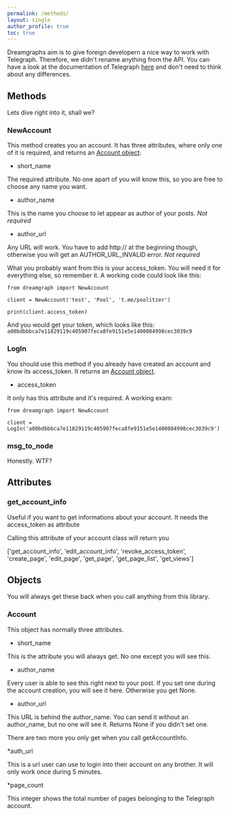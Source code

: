 ```yaml
---
permalink: /methods/
layout: single
author_profile: true
toc: true
---
```

Dreamgraphs aim is to give foreign developern a nice way to work with Telegraph. Therefore, we didn't rename anything from the API. You can have a look at the documentation of Telegraph [here](http://telegra.ph/api) and don't need to think about any differences.

## Methods

Lets dive right into it, shall we?

### NewAccount

This method creates you an account. It has three attributes, where only one of it is required, and returns an [Account object](#account):

* short_name

The required attribute. No one apart of you will know this, so you are free to choose any name you want. 

* author_name

This is the name you choose to let appear as author of your posts. _Not required_

* author_url

Any URL will work. You have to add http:// at the beginning though, otherwise you will get an AUTHOR_URL_INVALID error. _Not required_

What you probably want from this is your access_token. You will need it for everything else, so remember it. A working code could look like this:
```
from dreamgraph import NewAccount

client = NewAccount('test', 'Pool', 't.me/poolitzer')

print(client.access_token)

```
And you would get your token, which looks like this:
`a00bdbbbca7e11829119c405907feca8fe9151e5e1400084998cec3039c9`


### LogIn

You should use this method if you already have created an account and know its access_token. It returns an [Account object](#account).

* access_token

It only has this attribute and it's required. A working exam:

```
from dreamgraph import NewAccount

client = LogIn('a00bdbbbca7e11829119c405907feca8fe9151e5e1400084998cec3039c9')

```

### msg_to_node

Honestly. WTF?

## Attributes

### get_account_info

Useful if you want to get informations about your account. It needs the access_token as attribute

Calling this attribute of your account class will return you 

['get_account_info', 'edit_account_info', 'revoke_access_token', 'create_page', 'edit_page', 'get_page', 'get_page_list', 'get_views']

## Objects

You will always get these back when you call anything from this library.

### Account

This object has normally three attributes.

* short_name

This is the attribute you will always get. No one except you will see this.

* author_name

Every user is able to see this right next to your post. If you set one during the account creation, you will see it here. Otherwise you get None.

* author_url

This URL is behind the author_name. You can send it without an author_name, but no one will see it. Returns None if you didn't set one.

There are two more you only get when you call getAccountInfo.

*auth_url

This is a url user can use to login into their account on any brother. It will only work once during 5 minutes.

*page_count

This integer shows the total number of pages belonging to the Telegraph account.